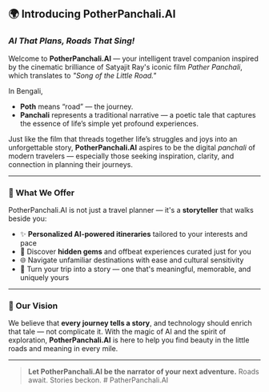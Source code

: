 ## 🌍 Introducing **PotherPanchali.AI**

### _AI That Plans, Roads That Sing!_

Welcome to **PotherPanchali.AI** — your intelligent travel companion inspired by the cinematic brilliance of Satyajit Ray's iconic film _Pather Panchali_, which translates to _"Song of the Little Road."_

In Bengali,

- **Poth** means “road” — the journey.
- **Panchali** represents a traditional narrative — a poetic tale that captures the essence of life’s simple yet profound experiences.

Just like the film that threads together life’s struggles and joys into an unforgettable story, **PotherPanchali.AI** aspires to be the digital _panchali_ of modern travelers — especially those seeking inspiration, clarity, and connection in planning their journeys.

---

### 🚀 What We Offer

PotherPanchali.AI is not just a travel planner — it's a **storyteller** that walks beside you:

- ✨ **Personalized AI-powered itineraries** tailored to your interests and pace
- 🧭 Discover **hidden gems** and offbeat experiences curated just for you
- 🌐 Navigate unfamiliar destinations with ease and cultural sensitivity
- 📖 Turn your trip into a story — one that's meaningful, memorable, and uniquely yours

---

### 🎯 Our Vision

We believe that **every journey tells a story**, and technology should enrich that tale — not complicate it.
With the magic of AI and the spirit of exploration, **PotherPanchali.AI** is here to help you find beauty in the little roads and meaning in every mile.

---

> **Let PotherPanchali.AI be the narrator of your next adventure.**
> Roads await. Stories beckon.
#   P a t h e r P a n c h a l i . A I  
 